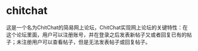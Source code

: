# chitchat
这是一个名为ChitChat的简易网上论坛，ChitChat实现网上论坛的关键特性：在这个论坛里面，用户可以注册账号，并在登录之后发表新帖子又或者回复已有的帖子；未注册用户可以查看帖子，但是无法发表帖子或回复帖子。
